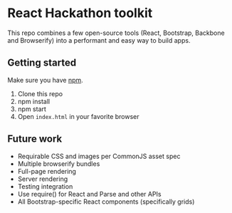 # React Hackathon toolkit

This repo combines a few open-source tools (React, Bootstrap, Backbone and Browserify)
into a performant and easy way to build apps.

## Getting started

Make sure you have [npm](http://npmjs.org/).

1. Clone this repo
2. npm install
3. npm start
4. Open `index.html` in your favorite browser

## Future work

- Requirable CSS and images per CommonJS asset spec
- Multiple browserify bundles
- Full-page rendering
- Server rendering
- Testing integration
- Use require() for React and Parse and other APIs
- All Bootstrap-specific React components (specifically grids)
